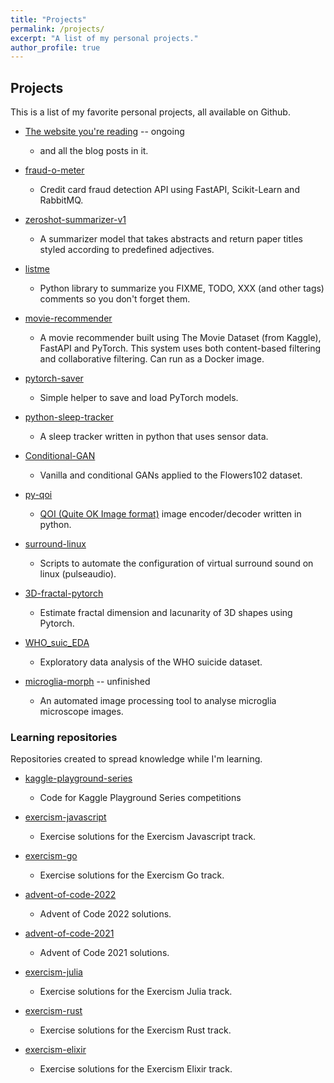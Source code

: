 ```yaml
---
title: "Projects"
permalink: /projects/
excerpt: "A list of my personal projects."
author_profile: true
---
```


## Projects

This is a list of my favorite personal projects, all available on Github.


- [The website you're reading](https://github.com/mathpn/mathpn.github.io) -- ongoing
  - and all the blog posts in it.
 

- [fraud-o-meter](https://github.com/mathpn/fraud-o-meter)
  - Credit card fraud detection API using FastAPI, Scikit-Learn and RabbitMQ.


- [zeroshot-summarizer-v1](https://github.com/mathpn/zeroshot-summarizer-v1)
  - A summarizer model that takes abstracts and return paper titles styled according to predefined adjectives.


- [listme](https://github.com/mathpn/listme)
  - Python library to summarize you FIXME, TODO, XXX (and other tags) comments so you don't forget them.


- [movie-recommender](https://github.com/mathpn/movie-recommender)
  - A movie recommender built using The Movie Dataset (from Kaggle), FastAPI and PyTorch. This system uses both content-based filtering and collaborative filtering. Can run as a Docker image.


- [pytorch-saver](https://github.com/mathpn/pytorch-saver)
  - Simple helper to save and load PyTorch models.


- [python-sleep-tracker](https://github.com/mathpn/python-sleep-tracker)
  - A sleep tracker written in python that uses sensor data.


- [Conditional-GAN](https://github.com/mathpn/Conditional-GAN)
  - Vanilla and conditional GANs applied to the Flowers102 dataset.


- [py-qoi](https://github.com/mathpn/py-qoi)
  - [QOI (Quite OK Image format)](https://github.com/phoboslab/qoi) image encoder/decoder written in python.


- [surround-linux](https://github.com/mathpn/surround-linux)
  - Scripts to automate the configuration of virtual surround sound on linux (pulseaudio).


- [3D-fractal-pytorch](https://github.com/mathpn/3D-fractal-pytorch)
  - Estimate fractal dimension and lacunarity of 3D shapes using Pytorch.


- [WHO_suic_EDA](https://github.com/mathpn/WHO_suic_EDA)
  - Exploratory data analysis of the WHO suicide dataset.


- [microglia-morph](https://github.com/mathpn/microglia_morph) -- unfinished
  - An automated image processing tool to analyse microglia microscope images.


### Learning repositories

Repositories created to spread knowledge while I'm learning.


- [kaggle-playground-series](https://github.com/mathpn/kaggle-playground-series)
  - Code for Kaggle Playground Series competitions


- [exercism-javascript](https://github.com/mathpn/exercism-javascript)
  - Exercise solutions for the Exercism Javascript track.


- [exercism-go](https://github.com/mathpn/exercism-go)
  - Exercise solutions for the Exercism Go track.


- [advent-of-code-2022](https://github.com/mathpn/advent-of-code-2022)
  - Advent of Code 2022 solutions.


- [advent-of-code-2021](https://github.com/mathpn/advent-of-code-2021)
  - Advent of Code 2021 solutions.


- [exercism-julia](https://github.com/mathpn/exercism-julia)
  - Exercise solutions for the Exercism Julia track.


- [exercism-rust](https://github.com/mathpn/exercism-rust)
  - Exercise solutions for the Exercism Rust track.


- [exercism-elixir](https://github.com/mathpn/exercism-elixir)
  - Exercise solutions for the Exercism Elixir track.
